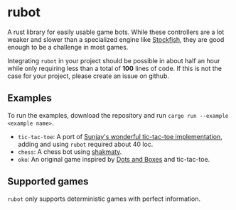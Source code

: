 # rubot

A rust library for easily usable game bots. While these controllers are a lot weaker and slower than a specialized engine like [Stockfish], they are good enough to be a challenge in most games.

Integrating `rubot` in your project should be possible in about half an hour while only requiring less than a total of **100** lines of code. 
If this is not the case for your project, please create an issue on github.

## Examples

To run the examples, download the repository and run `cargo run --example <example name>`.

- `tic-tac-toe`: A port of [Sunjay's wonderful tic-tac-toe implementation][sunjay], adding and using `rubot` required about 40 loc.
- `chess`: A chess bot using [shakmaty].
- `oko`: An original game inspired by [Dots and Boxes] and tic-tac-toe.

## Supported games

`rubot` only supports deterministic games with perfect information.

[shakmaty]:https://crates.io/crates/shakmaty
[Stockfish]:https://www.chessprogramming.org/Stockfish
[sunjay]: https://github.com/sunjay/tic-tac-toe.git
[Dots and Boxes]:https://en.wikipedia.org/wiki/Dots_and_Boxes
[fow]: https://en.wikipedia.org/wiki/Fog_of_war#In_video_games
